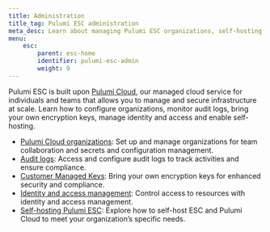 ```yaml
---
title: Administration
title_tag: Pulumi ESC administration
meta_desc: Learn about managing Pulumi ESC organizations, self-hosting options, audit logs, and identity and access management features.
menu:
    esc:
        parent: esc-home
        identifier: pulumi-esc-admin
        weight: 9
---
```


Pulumi ESC is built upon [Pulumi Cloud](/docs/pulumi-cloud/), our managed cloud service for individuals and teams that allows you to manage and secure infrastructure at scale.
Learn how to configure organizations, monitor audit logs, bring your own encryption keys, manage identity and access and enable self-hosting.

- [Pulumi Cloud organizations](/docs/pulumi-cloud/admin/organizations/): Set up and manage organizations for team collaboration and secrets and configuration management.
- [Audit logs](/docs/esc/administration/audit-logs/): Access and configure audit logs to track activities and ensure compliance.
- [Customer Managed Keys](/docs/esc/administration/customer-managed-keys/): Bring your own encryption keys for enhanced security and compliance.
- [Identity and access management](/docs/pulumi-cloud/access-management/): Control access to resources with identity and access management.
- [Self-hosting Pulumi ESC](/docs/esc/administration/self-hosting/): Explore how to self-host ESC and Pulumi Cloud to meet your organization’s specific needs.
